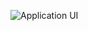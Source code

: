 ![Application UI](https://github.iu.edu/msronan/CalorieCounter/assets/23987/82b86e35-981e-4e79-bfb0-c31762a751a1)
